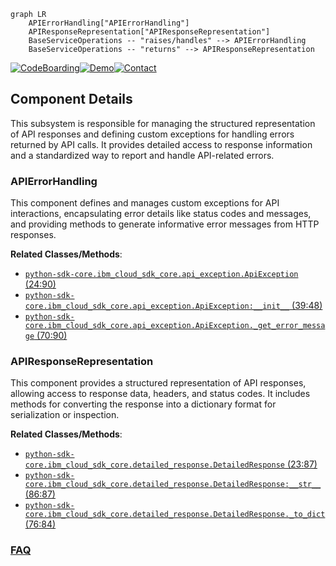 ```mermaid
graph LR
    APIErrorHandling["APIErrorHandling"]
    APIResponseRepresentation["APIResponseRepresentation"]
    BaseServiceOperations -- "raises/handles" --> APIErrorHandling
    BaseServiceOperations -- "returns" --> APIResponseRepresentation
```
[![CodeBoarding](https://img.shields.io/badge/Generated%20by-CodeBoarding-9cf?style=flat-square)](https://github.com/CodeBoarding/GeneratedOnBoardings)[![Demo](https://img.shields.io/badge/Try%20our-Demo-blue?style=flat-square)](https://www.codeboarding.org/demo)[![Contact](https://img.shields.io/badge/Contact%20us%20-%20contact@codeboarding.org-lightgrey?style=flat-square)](mailto:contact@codeboarding.org)

## Component Details

This subsystem is responsible for managing the structured representation of API responses and defining custom exceptions for handling errors returned by API calls. It provides detailed access to response information and a standardized way to report and handle API-related errors.

### APIErrorHandling
This component defines and manages custom exceptions for API interactions, encapsulating error details like status codes and messages, and providing methods to generate informative error messages from HTTP responses.


**Related Classes/Methods**:

- <a href="https://github.com/IBM/python-sdk-core/blob/master/ibm_cloud_sdk_core/api_exception.py#L24-L90" target="_blank" rel="noopener noreferrer">`python-sdk-core.ibm_cloud_sdk_core.api_exception.ApiException` (24:90)</a>
- <a href="https://github.com/IBM/python-sdk-core/blob/master/ibm_cloud_sdk_core/api_exception.py#L39-L48" target="_blank" rel="noopener noreferrer">`python-sdk-core.ibm_cloud_sdk_core.api_exception.ApiException:__init__` (39:48)</a>
- <a href="https://github.com/IBM/python-sdk-core/blob/master/ibm_cloud_sdk_core/api_exception.py#L70-L90" target="_blank" rel="noopener noreferrer">`python-sdk-core.ibm_cloud_sdk_core.api_exception.ApiException._get_error_message` (70:90)</a>


### APIResponseRepresentation
This component provides a structured representation of API responses, allowing access to response data, headers, and status codes. It includes methods for converting the response into a dictionary format for serialization or inspection.


**Related Classes/Methods**:

- <a href="https://github.com/IBM/python-sdk-core/blob/master/ibm_cloud_sdk_core/detailed_response.py#L23-L87" target="_blank" rel="noopener noreferrer">`python-sdk-core.ibm_cloud_sdk_core.detailed_response.DetailedResponse` (23:87)</a>
- <a href="https://github.com/IBM/python-sdk-core/blob/master/ibm_cloud_sdk_core/detailed_response.py#L86-L87" target="_blank" rel="noopener noreferrer">`python-sdk-core.ibm_cloud_sdk_core.detailed_response.DetailedResponse:__str__` (86:87)</a>
- <a href="https://github.com/IBM/python-sdk-core/blob/master/ibm_cloud_sdk_core/detailed_response.py#L76-L84" target="_blank" rel="noopener noreferrer">`python-sdk-core.ibm_cloud_sdk_core.detailed_response.DetailedResponse._to_dict` (76:84)</a>




### [FAQ](https://github.com/CodeBoarding/GeneratedOnBoardings/tree/main?tab=readme-ov-file#faq)